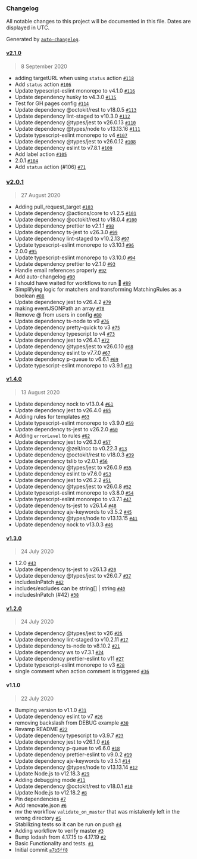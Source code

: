 ### Changelog

All notable changes to this project will be documented in this file. Dates are displayed in UTC.

Generated by [`auto-changelog`](https://github.com/CookPete/auto-changelog).

#### [v2.1.0](https://github.com/gagoar/use-herald-action/compare/v2.0.1...v2.1.0)

> 8 September 2020

- adding targetURL when using `status` action [`#118`](https://github.com/gagoar/use-herald/action/pull/118)
- Add `status` action [`#106`](https://github.com/gagoar/use-herald/action/pull/106)
- Update typescript-eslint monorepo to v4.1.0 [`#116`](https://github.com/gagoar/use-herald/action/pull/116)
- Update dependency husky to v4.3.0 [`#115`](https://github.com/gagoar/use-herald/action/pull/115)
- Test for GH pages config [`#114`](https://github.com/gagoar/use-herald/action/pull/114)
- Update dependency @octokit/rest to v18.0.5 [`#113`](https://github.com/gagoar/use-herald/action/pull/113)
- Update dependency lint-staged to v10.3.0 [`#112`](https://github.com/gagoar/use-herald/action/pull/112)
- Update dependency @types/jest to v26.0.13 [`#110`](https://github.com/gagoar/use-herald/action/pull/110)
- Update dependency @types/node to v13.13.16 [`#111`](https://github.com/gagoar/use-herald/action/pull/111)
- Update typescript-eslint monorepo to v4 [`#107`](https://github.com/gagoar/use-herald/action/pull/107)
- Update dependency @types/jest to v26.0.12 [`#108`](https://github.com/gagoar/use-herald/action/pull/108)
- Update dependency eslint to v7.8.1 [`#109`](https://github.com/gagoar/use-herald/action/pull/109)
- Add label action [`#105`](https://github.com/gagoar/use-herald/action/pull/105)
- 2.0.1 [`#104`](https://github.com/gagoar/use-herald/action/pull/104)
- Add `status` action (#106) [`#71`](https://github.com/gagoar/use-herald-action/issue/71)

### [v2.0.1](https://github.com/gagoar/use-herald-action/compare/v1.4.0...v2.0.1)

> 27 August 2020

- Adding pull_request_target [`#103`](https://github.com/gagoar/use-herald/action/pull/103)
- Update dependency @actions/core to v1.2.5 [`#101`](https://github.com/gagoar/use-herald/action/pull/101)
- Update dependency @octokit/rest to v18.0.4 [`#100`](https://github.com/gagoar/use-herald/action/pull/100)
- Update dependency prettier to v2.1.1 [`#98`](https://github.com/gagoar/use-herald/action/pull/98)
- Update dependency ts-jest to v26.3.0 [`#99`](https://github.com/gagoar/use-herald/action/pull/99)
- Update dependency lint-staged to v10.2.13 [`#97`](https://github.com/gagoar/use-herald/action/pull/97)
- Update typescript-eslint monorepo to v3.10.1 [`#96`](https://github.com/gagoar/use-herald/action/pull/96)
- 2.0.0 [`#95`](https://github.com/gagoar/use-herald/action/pull/95)
- Update typescript-eslint monorepo to v3.10.0 [`#94`](https://github.com/gagoar/use-herald/action/pull/94)
- Update dependency prettier to v2.1.0 [`#93`](https://github.com/gagoar/use-herald/action/pull/93)
- Handle email references properly [`#92`](https://github.com/gagoar/use-herald/action/pull/92)
- Add auto-changelog [`#90`](https://github.com/gagoar/use-herald/action/pull/90)
- I should have waited for workflows to run :gun: [`#89`](https://github.com/gagoar/use-herald/action/pull/89)
- Simplifying logic for matchers and transforming MatchingRules as a boolean [`#88`](https://github.com/gagoar/use-herald/action/pull/88)
- Update dependency jest to v26.4.2 [`#79`](https://github.com/gagoar/use-herald/action/pull/79)
- making eventJSONPath an array [`#78`](https://github.com/gagoar/use-herald/action/pull/78)
- Remove @ from users in config [`#80`](https://github.com/gagoar/use-herald/action/pull/80)
- Update dependency ts-node to v9 [`#76`](https://github.com/gagoar/use-herald/action/pull/76)
- Update dependency pretty-quick to v3 [`#75`](https://github.com/gagoar/use-herald/action/pull/75)
- Update dependency typescript to v4 [`#73`](https://github.com/gagoar/use-herald/action/pull/73)
- Update dependency jest to v26.4.1 [`#72`](https://github.com/gagoar/use-herald/action/pull/72)
- Update dependency @types/jest to v26.0.10 [`#68`](https://github.com/gagoar/use-herald/action/pull/68)
- Update dependency eslint to v7.7.0 [`#67`](https://github.com/gagoar/use-herald/action/pull/67)
- Update dependency p-queue to v6.6.1 [`#69`](https://github.com/gagoar/use-herald/action/pull/69)
- Update typescript-eslint monorepo to v3.9.1 [`#70`](https://github.com/gagoar/use-herald/action/pull/70)

#### [v1.4.0](https://github.com/gagoar/use-herald-action/compare/v1.3.0...v1.4.0)

> 13 August 2020

- Update dependency nock to v13.0.4 [`#61`](https://github.com/gagoar/use-herald/action/pull/61)
- Update dependency jest to v26.4.0 [`#65`](https://github.com/gagoar/use-herald/action/pull/65)
- Adding rules for templates [`#63`](https://github.com/gagoar/use-herald/action/pull/63)
- Update typescript-eslint monorepo to v3.9.0 [`#59`](https://github.com/gagoar/use-herald/action/pull/59)
- Update dependency ts-jest to v26.2.0 [`#60`](https://github.com/gagoar/use-herald/action/pull/60)
- Adding `errorLevel` to rules [`#62`](https://github.com/gagoar/use-herald/action/pull/62)
- Update dependency jest to v26.3.0 [`#57`](https://github.com/gagoar/use-herald/action/pull/57)
- Update dependency @zeit/ncc to v0.22.3 [`#13`](https://github.com/gagoar/use-herald/action/pull/13)
- Update dependency @octokit/rest to v18.0.3 [`#39`](https://github.com/gagoar/use-herald/action/pull/39)
- Update dependency tslib to v2.0.1 [`#56`](https://github.com/gagoar/use-herald/action/pull/56)
- Update dependency @types/jest to v26.0.9 [`#55`](https://github.com/gagoar/use-herald/action/pull/55)
- Update dependency eslint to v7.6.0 [`#53`](https://github.com/gagoar/use-herald/action/pull/53)
- Update dependency jest to v26.2.2 [`#51`](https://github.com/gagoar/use-herald/action/pull/51)
- Update dependency @types/jest to v26.0.8 [`#52`](https://github.com/gagoar/use-herald/action/pull/52)
- Update typescript-eslint monorepo to v3.8.0 [`#54`](https://github.com/gagoar/use-herald/action/pull/54)
- Update typescript-eslint monorepo to v3.7.1 [`#47`](https://github.com/gagoar/use-herald/action/pull/47)
- Update dependency ts-jest to v26.1.4 [`#48`](https://github.com/gagoar/use-herald/action/pull/48)
- Update dependency ajv-keywords to v3.5.2 [`#45`](https://github.com/gagoar/use-herald/action/pull/45)
- Update dependency @types/node to v13.13.15 [`#41`](https://github.com/gagoar/use-herald/action/pull/41)
- Update dependency nock to v13.0.3 [`#46`](https://github.com/gagoar/use-herald/action/pull/46)

#### [v1.3.0](https://github.com/gagoar/use-herald-action/compare/v1.2.0...v1.3.0)

> 24 July 2020

- 1.2.0 [`#43`](https://github.com/gagoar/use-herald/action/pull/43)
- Update dependency ts-jest to v26.1.3 [`#20`](https://github.com/gagoar/use-herald/action/pull/20)
- Update dependency @types/jest to v26.0.7 [`#37`](https://github.com/gagoar/use-herald/action/pull/37)
- includesInPatch [`#42`](https://github.com/gagoar/use-herald/action/pull/42)
- includes/excludes can be string[] | string [`#40`](https://github.com/gagoar/use-herald/action/pull/40)
- includesInPatch (#42) [`#38`](https://github.com/gagoar/use-herald-action/issue/38)

#### [v1.2.0](https://github.com/gagoar/use-herald-action/compare/v1.1.0...v1.2.0)

> 24 July 2020

- Update dependency @types/jest to v26 [`#25`](https://github.com/gagoar/use-herald/action/pull/25)
- Update dependency lint-staged to v10.2.11 [`#17`](https://github.com/gagoar/use-herald/action/pull/17)
- Update dependency ts-node to v8.10.2 [`#21`](https://github.com/gagoar/use-herald/action/pull/21)
- Update dependency ws to v7.3.1 [`#24`](https://github.com/gagoar/use-herald/action/pull/24)
- Update dependency prettier-eslint to v11 [`#27`](https://github.com/gagoar/use-herald/action/pull/27)
- Update typescript-eslint monorepo to v3 [`#28`](https://github.com/gagoar/use-herald/action/pull/28)
- single comment when action comment is triggered [`#36`](https://github.com/gagoar/use-herald/action/pull/36)

#### v1.1.0

> 22 July 2020

- Bumping version to v1.1.0 [`#31`](https://github.com/gagoar/use-herald/action/pull/31)
- Update dependency eslint to v7 [`#26`](https://github.com/gagoar/use-herald/action/pull/26)
- removing backslash from DEBUG example [`#30`](https://github.com/gagoar/use-herald/action/pull/30)
- Revamp README [`#22`](https://github.com/gagoar/use-herald/action/pull/22)
- Update dependency typescript to v3.9.7 [`#23`](https://github.com/gagoar/use-herald/action/pull/23)
- Update dependency jest to v26.1.0 [`#16`](https://github.com/gagoar/use-herald/action/pull/16)
- Update dependency p-queue to v6.6.0 [`#18`](https://github.com/gagoar/use-herald/action/pull/18)
- Update dependency prettier-eslint to v9.0.2 [`#19`](https://github.com/gagoar/use-herald/action/pull/19)
- Update dependency ajv-keywords to v3.5.1 [`#14`](https://github.com/gagoar/use-herald/action/pull/14)
- Update dependency @types/node to v13.13.14 [`#12`](https://github.com/gagoar/use-herald/action/pull/12)
- Update Node.js to v12.18.3 [`#29`](https://github.com/gagoar/use-herald/action/pull/29)
- Adding debugging mode [`#11`](https://github.com/gagoar/use-herald/action/pull/11)
- Update dependency @octokit/rest to v18.0.1 [`#10`](https://github.com/gagoar/use-herald/action/pull/10)
- Update Node.js to v12.18.2 [`#8`](https://github.com/gagoar/use-herald/action/pull/8)
- Pin dependencies [`#7`](https://github.com/gagoar/use-herald/action/pull/7)
- Add renovate.json [`#6`](https://github.com/gagoar/use-herald/action/pull/6)
- mv the workflow `validate_on_master` that was mistakenly left in the wrong directory [`#5`](https://github.com/gagoar/use-herald/action/pull/5)
- Stabilizing tests so it can be run on push [`#4`](https://github.com/gagoar/use-herald/action/pull/4)
- Adding workflow to verify master [`#3`](https://github.com/gagoar/use-herald/action/pull/3)
- Bump lodash from 4.17.15 to 4.17.19 [`#2`](https://github.com/gagoar/use-herald/action/pull/2)
- Basic Functionality and tests. [`#1`](https://github.com/gagoar/use-herald/action/pull/1)
- Initial commit [`a7b5ff8`](https://github.com/gagoar/use-herald-action/commit/a7b5ff80b2258cd91faa7742b7ab510e44972dec)
